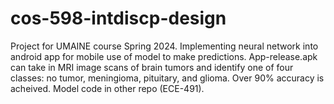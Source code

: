 # cos-598-intdiscp-design
Project for UMAINE course Spring 2024. Implementing neural network into android app for mobile use of model to make predictions. App-release.apk can take in MRI image scans of brain tumors and identify one of four classes: no tumor, meningioma, pituitary, and glioma. Over 90% accuracy is acheived. Model code in other repo (ECE-491).
